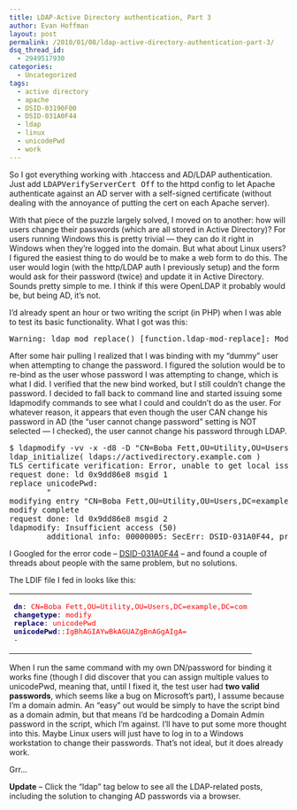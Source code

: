 ```yaml
---
title: LDAP-Active Directory authentication, Part 3
author: Evan Hoffman
layout: post
permalink: /2010/01/08/ldap-active-directory-authentication-part-3/
dsq_thread_id:
  - 2949517930
categories:
  - Uncategorized
tags:
  - active directory
  - apache
  - DSID-03190F00
  - DSID-031A0F44
  - ldap
  - linux
  - unicodePwd
  - work
---
```

So I got everything working with .htaccess and AD/LDAP authentication. Just add <tt>LDAPVerifyServerCert Off</tt> to the httpd config to let Apache authenticate against an AD server with a self-signed certificate (without dealing with the annoyance of putting the cert on each Apache server).

With that piece of the puzzle largely solved, I moved on to another: how will users change their passwords (which are all stored in Active Directory)? For users running Windows this is pretty trivial &#8212; they can do it right in Windows when they&#8217;re logged into the domain. But what about Linux users? I figured the easiest thing to do would be to make a web form to do this. The user would login (with the http/LDAP auth I previously setup) and the form would ask for their password (twice) and update it in Active Directory. Sounds pretty simple to me. I think if this were OpenLDAP it probably would be, but being AD, it&#8217;s not.

<!--more-->

I&#8217;d already spent an hour or two writing the script (in PHP) when I was able to test its basic functionality. What I got was this:

<pre>Warning: ldap_mod_replace() [function.ldap-mod-replace]: Modify: Insufficient access in /home/evan/public_html/authtest/index.php</pre>

After some hair pulling I realized that I was binding with my &#8220;dummy&#8221; user when attempting to change the password. I figured the solution would be to re-bind as the user whose password I was attempting to change, which is what I did. I verified that the new bind worked, but I still couldn&#8217;t change the password. I decided to fall back to command line and started issuing some ldapmodify commands to see what I could and couldn&#8217;t do as the user. For whatever reason, it appears that even though the user CAN change his password in AD (the &#8220;user cannot change password&#8221; setting is NOT selected &#8212; I checked), the user cannot change his password through LDAP.

<pre>$ ldapmodify -vv -x -d8 -D "CN=Boba Fett,OU=Utility,OU=Users,DC=example,DC=com" -w secret -H ldaps://activedirectory.example.com -f bfett.ldif
ldap_initialize( ldaps://activedirectory.example.com )
TLS certificate verification: Error, unable to get local issuer certificate
request done: ld 0x9dd86e8 msgid 1
replace unicodePwd:
        "
modifying entry "CN=Boba Fett,OU=Utility,OU=Users,DC=example,DC=com"
modify complete
request done: ld 0x9dd86e8 msgid 2
ldapmodify: Insufficient access (50)
        additional info: 00000005: SecErr: DSID-031A0F44, problem 4003 (INSUFF_ACCESS_RIGHTS), data 0
</pre>

I Googled for the error code &#8211; <a href="http://www.google.com/search?q=DSID-031A0F44" onclick="_gaq.push(['_trackEvent', 'outbound-article', 'http://www.google.com/search?q=DSID-031A0F44', 'DSID-031A0F44']);" >DSID-031A0F44</a> &#8211; and found a couple of threads about people with the same problem, but no solutions.

The LDIF file I fed in looks like this:

<div class="wp_syntax">
  <table>
    <tr>
      <td class="code">
        <pre class="ldif" style="font-family:monospace;"><span style="color: #000066; font-weight: bold;">dn</span>:<span style="color: #FF0000;"> CN=Boba Fett,OU=Utility,OU=Users,DC=example,DC=com</span>
<span style="color: #000066; font-weight: bold;">changetype</span>:<span style="color: #FF0000;"> modify</span>
<span style="color: #000066; font-weight: bold;">replace</span>:<span style="color: #FF0000;"> unicodePwd</span>
<span style="color: #000066; font-weight: bold;">unicodePwd</span>:<span style="color: #FF0000;">:IgBhAGIAYwBkAGUAZgBnAGgAIgA=</span>
-</pre>
      </td>
    </tr>
  </table>
</div>

When I run the same command with my own DN/password for binding it works fine (though I did discover that you can assign multiple values to unicodePwd, meaning that, until I fixed it, the test user had **two valid passwords**, which seems like a bug on Microsoft&#8217;s part), I assume because I&#8217;m a domain admin. An &#8220;easy&#8221; out would be simply to have the script bind as a domain admin, but that means I&#8217;d be hardcoding a Domain Admin password in the script, which I&#8217;m against. I&#8217;ll have to put some more thought into this. Maybe Linux users will just have to log in to a Windows workstation to change their passwords. That&#8217;s not ideal, but it does already work.

Grr&#8230;

**Update** &#8211; Click the &#8220;ldap&#8221; tag below to see all the LDAP-related posts, including the solution to changing AD passwords via a browser.